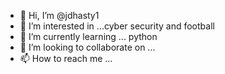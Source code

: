 - 👋 Hi, I’m @jdhasty1
- 👀 I’m interested in ...cyber security and football
- 🌱 I’m currently learning ... python
- 💞️ I’m looking to collaborate on ...
- 📫 How to reach me ...

<!---
jdhasty1/jdhasty1 is a ✨ special ✨ repository because its `README.md` (this file) appears on your GitHub profile.
You can click the Preview link to take a look at your changes.
--->
